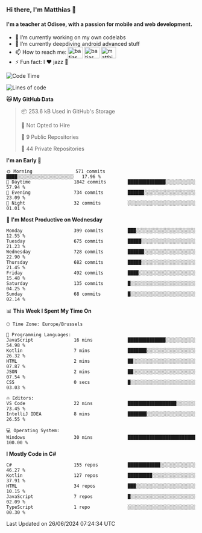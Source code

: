 ### Hi there, I'm Matthias 👋

#### I'm a teacher at Odisee, with a passion for mobile and web development.

- 🔭 I’m currently working on my own codelabs
- 🌱 I’m currently deepdiving android advanced stuff
- 📫 How to reach me: <a href="https://dev.to/batjas" target="_blank"><img align="center" src="https://raw.githubusercontent.com/rahuldkjain/github-profile-readme-generator/master/src/images/icons/Social/devto.svg" alt="batjas" height="30" width="40" /></a>
<a href="https://twitter.com/batjas" target="_blank"><img align="center" src="https://raw.githubusercontent.com/rahuldkjain/github-profile-readme-generator/master/src/images/icons/Social/twitter.svg" alt="batjas" height="30" width="40" /></a>
<a href="https://linkedin.com/in/matthiasdruwé" target="_blank"><img align="center" src="https://raw.githubusercontent.com/rahuldkjain/github-profile-readme-generator/master/src/images/icons/Social/linked-in-alt.svg" alt="matthiasdruwé" height="30" width="40" /></a>
- ⚡ Fun fact: I ❤ jazz 🎷


<!--START_SECTION:waka-->
![Code Time](http://img.shields.io/badge/Code%20Time-1%2C235%20hrs%2029%20mins-blue)

![Lines of code](https://img.shields.io/badge/From%20Hello%20World%20I%27ve%20Written-4.6%20million%20lines%20of%20code-blue)

**🐱 My GitHub Data** 

> 📦 253.6 kB Used in GitHub's Storage 
 > 
> 🚫 Not Opted to Hire
 > 
> 📜 9 Public Repositories 
 > 
> 🔑 44 Private Repositories 
 > 
**I'm an Early 🐤** 

```text
🌞 Morning                571 commits         ████░░░░░░░░░░░░░░░░░░░░░   17.96 % 
🌆 Daytime                1842 commits        ██████████████░░░░░░░░░░░   57.94 % 
🌃 Evening                734 commits         ██████░░░░░░░░░░░░░░░░░░░   23.09 % 
🌙 Night                  32 commits          ░░░░░░░░░░░░░░░░░░░░░░░░░   01.01 % 
```
📅 **I'm Most Productive on Wednesday** 

```text
Monday                   399 commits         ███░░░░░░░░░░░░░░░░░░░░░░   12.55 % 
Tuesday                  675 commits         █████░░░░░░░░░░░░░░░░░░░░   21.23 % 
Wednesday                728 commits         ██████░░░░░░░░░░░░░░░░░░░   22.90 % 
Thursday                 682 commits         █████░░░░░░░░░░░░░░░░░░░░   21.45 % 
Friday                   492 commits         ████░░░░░░░░░░░░░░░░░░░░░   15.48 % 
Saturday                 135 commits         █░░░░░░░░░░░░░░░░░░░░░░░░   04.25 % 
Sunday                   68 commits          █░░░░░░░░░░░░░░░░░░░░░░░░   02.14 % 
```


📊 **This Week I Spent My Time On** 

```text
🕑︎ Time Zone: Europe/Brussels

💬 Programming Languages: 
JavaScript               16 mins             ██████████████░░░░░░░░░░░   54.98 % 
Kotlin                   7 mins              ███████░░░░░░░░░░░░░░░░░░   26.32 % 
HTML                     2 mins              ██░░░░░░░░░░░░░░░░░░░░░░░   07.87 % 
JSON                     2 mins              ██░░░░░░░░░░░░░░░░░░░░░░░   07.54 % 
CSS                      0 secs              █░░░░░░░░░░░░░░░░░░░░░░░░   03.03 % 

🔥 Editors: 
VS Code                  22 mins             ██████████████████░░░░░░░   73.45 % 
IntelliJ IDEA            8 mins              ███████░░░░░░░░░░░░░░░░░░   26.55 % 

💻 Operating System: 
Windows                  30 mins             █████████████████████████   100.00 % 
```

**I Mostly Code in C#** 

```text
C#                       155 repos           ████████████░░░░░░░░░░░░░   46.27 % 
Kotlin                   127 repos           █████████░░░░░░░░░░░░░░░░   37.91 % 
HTML                     34 repos            ███░░░░░░░░░░░░░░░░░░░░░░   10.15 % 
JavaScript               7 repos             █░░░░░░░░░░░░░░░░░░░░░░░░   02.09 % 
TypeScript               1 repo              ░░░░░░░░░░░░░░░░░░░░░░░░░   00.30 % 
```




 Last Updated on 26/06/2024 07:24:34 UTC
<!--END_SECTION:waka-->
